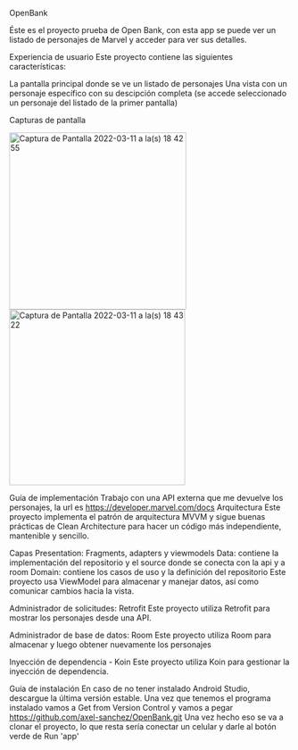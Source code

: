 OpenBank

Éste es el proyecto prueba de Open Bank, con esta app se puede ver un listado de personajes de Marvel y acceder para ver sus detalles.

Experiencia de usuario
Este proyecto contiene las siguientes características:

La pantalla principal donde se ve un listado de personajes
Una vista con un personaje específico con su descipción completa (se accede seleccionado un personaje del listado de la primer pantalla)

Capturas de pantalla

<img width="317" alt="Captura de Pantalla 2022-03-11 a la(s) 18 42 55" src="https://user-images.githubusercontent.com/51034538/157974617-b907245d-0298-4cf5-bd58-5a7c93595b0f.png">   <img width="315" alt="Captura de Pantalla 2022-03-11 a la(s) 18 43 22" src="https://user-images.githubusercontent.com/51034538/157974627-5a13b8de-ffc6-423c-a63e-02e8120c2694.png">

Guía de implementación
Trabajo con una API externa que me devuelve los personajes, la url es https://developer.marvel.com/docs
Arquitectura
Este proyecto implementa el patrón de arquitectura MVVM y sigue buenas prácticas de Clean Architecture para hacer un código más independiente, mantenible y sencillo.

Capas
Presentation: Fragments, adapters y viewmodels
Data: contiene la implementación del repositorio y el source donde se conecta con la api y a room
Domain: contiene los casos de uso y la definición del repositorio
Este proyecto usa ViewModel para almacenar y manejar datos, así como comunicar cambios hacia la vista.

Administrador de solicitudes: Retrofit
Este proyecto utiliza Retrofit para mostrar los personajes desde una API.

Administrador de base de datos: Room
Este proyecto utiliza Room para almacenar y luego obtener nuevamente los personajes

Inyección de dependencia - Koin
Este proyecto utiliza Koin para gestionar la inyección de dependencia.

Guía de instalación
En caso de no tener instalado Android Studio, descargue la última versión estable. Una vez que tenemos el programa instalado vamos a Get from Version Control y vamos a pegar https://github.com/axel-sanchez/OpenBank.git Una vez hecho eso se va a clonar el proyecto, lo que resta sería conectar un celular y darle al botón verde de Run 'app'
